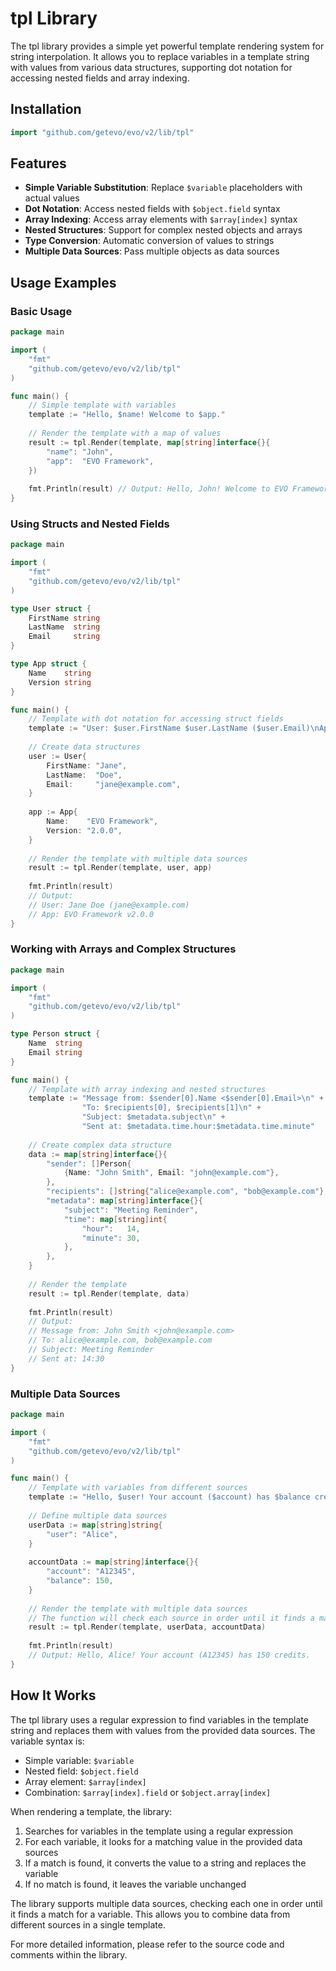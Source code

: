 # tpl Library

The tpl library provides a simple yet powerful template rendering system for string interpolation. It allows you to replace variables in a template string with values from various data structures, supporting dot notation for accessing nested fields and array indexing.

## Installation

```go
import "github.com/getevo/evo/v2/lib/tpl"
```

## Features

- **Simple Variable Substitution**: Replace `$variable` placeholders with actual values
- **Dot Notation**: Access nested fields with `$object.field` syntax
- **Array Indexing**: Access array elements with `$array[index]` syntax
- **Nested Structures**: Support for complex nested objects and arrays
- **Type Conversion**: Automatic conversion of values to strings
- **Multiple Data Sources**: Pass multiple objects as data sources

## Usage Examples

### Basic Usage

```go
package main

import (
    "fmt"
    "github.com/getevo/evo/v2/lib/tpl"
)

func main() {
    // Simple template with variables
    template := "Hello, $name! Welcome to $app."
    
    // Render the template with a map of values
    result := tpl.Render(template, map[string]interface{}{
        "name": "John",
        "app":  "EVO Framework",
    })
    
    fmt.Println(result) // Output: Hello, John! Welcome to EVO Framework.
}
```

### Using Structs and Nested Fields

```go
package main

import (
    "fmt"
    "github.com/getevo/evo/v2/lib/tpl"
)

type User struct {
    FirstName string
    LastName  string
    Email     string
}

type App struct {
    Name    string
    Version string
}

func main() {
    // Template with dot notation for accessing struct fields
    template := "User: $user.FirstName $user.LastName ($user.Email)\nApp: $app.Name v$app.Version"
    
    // Create data structures
    user := User{
        FirstName: "Jane",
        LastName:  "Doe",
        Email:     "jane@example.com",
    }
    
    app := App{
        Name:    "EVO Framework",
        Version: "2.0.0",
    }
    
    // Render the template with multiple data sources
    result := tpl.Render(template, user, app)
    
    fmt.Println(result)
    // Output:
    // User: Jane Doe (jane@example.com)
    // App: EVO Framework v2.0.0
}
```

### Working with Arrays and Complex Structures

```go
package main

import (
    "fmt"
    "github.com/getevo/evo/v2/lib/tpl"
)

type Person struct {
    Name  string
    Email string
}

func main() {
    // Template with array indexing and nested structures
    template := "Message from: $sender[0].Name <$sender[0].Email>\n" +
                "To: $recipients[0], $recipients[1]\n" +
                "Subject: $metadata.subject\n" +
                "Sent at: $metadata.time.hour:$metadata.time.minute"
    
    // Create complex data structure
    data := map[string]interface{}{
        "sender": []Person{
            {Name: "John Smith", Email: "john@example.com"},
        },
        "recipients": []string{"alice@example.com", "bob@example.com"},
        "metadata": map[string]interface{}{
            "subject": "Meeting Reminder",
            "time": map[string]int{
                "hour":   14,
                "minute": 30,
            },
        },
    }
    
    // Render the template
    result := tpl.Render(template, data)
    
    fmt.Println(result)
    // Output:
    // Message from: John Smith <john@example.com>
    // To: alice@example.com, bob@example.com
    // Subject: Meeting Reminder
    // Sent at: 14:30
}
```

### Multiple Data Sources

```go
package main

import (
    "fmt"
    "github.com/getevo/evo/v2/lib/tpl"
)

func main() {
    // Template with variables from different sources
    template := "Hello, $user! Your account ($account) has $balance credits."
    
    // Define multiple data sources
    userData := map[string]string{
        "user": "Alice",
    }
    
    accountData := map[string]interface{}{
        "account": "A12345",
        "balance": 150,
    }
    
    // Render the template with multiple data sources
    // The function will check each source in order until it finds a match
    result := tpl.Render(template, userData, accountData)
    
    fmt.Println(result)
    // Output: Hello, Alice! Your account (A12345) has 150 credits.
}
```

## How It Works

The tpl library uses a regular expression to find variables in the template string and replaces them with values from the provided data sources. The variable syntax is:

- Simple variable: `$variable`
- Nested field: `$object.field`
- Array element: `$array[index]`
- Combination: `$array[index].field` or `$object.array[index]`

When rendering a template, the library:

1. Searches for variables in the template using a regular expression
2. For each variable, it looks for a matching value in the provided data sources
3. If a match is found, it converts the value to a string and replaces the variable
4. If no match is found, it leaves the variable unchanged

The library supports multiple data sources, checking each one in order until it finds a match for a variable. This allows you to combine data from different sources in a single template.

For more detailed information, please refer to the source code and comments within the library.